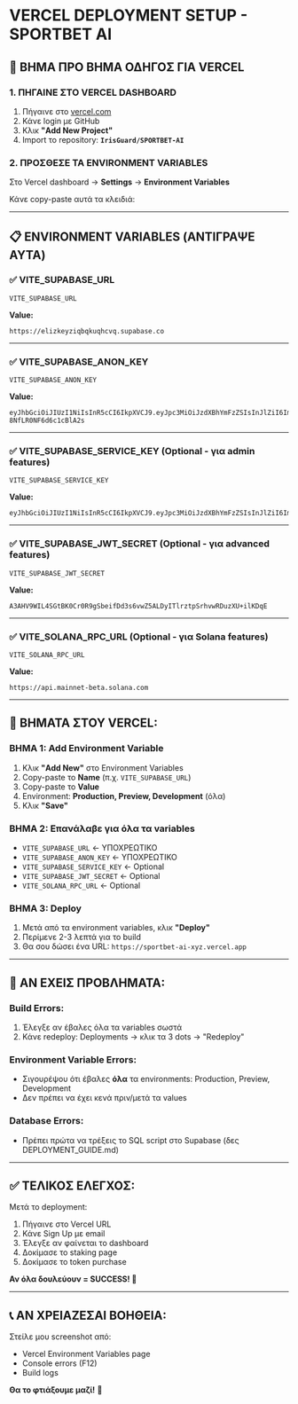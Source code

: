# VERCEL DEPLOYMENT SETUP - SPORTBET AI

## 🚀 ΒΗΜΑ ΠΡΟ ΒΗΜΑ ΟΔΗΓΟΣ ΓΙΑ VERCEL

### 1. ΠΗΓΑΙΝΕ ΣΤΟ VERCEL DASHBOARD

1. Πήγαινε στο [vercel.com](https://vercel.com)
2. Κάνε login με GitHub
3. Κλικ **"Add New Project"**
4. Import το repository: **`IrisGuard/SPORTBET-AI`**

### 2. ΠΡΟΣΘΕΣΕ TA ENVIRONMENT VARIABLES

Στο Vercel dashboard → **Settings** → **Environment Variables**

Κάνε copy-paste αυτά τα κλειδιά:

---

## 📋 ENVIRONMENT VARIABLES (ΑΝΤΙΓΡΑΨΕ ΑΥΤΑ)

### ✅ VITE_SUPABASE_URL
```
VITE_SUPABASE_URL
```
**Value:**
```
https://elizkeyziqbqkuqhcvq.supabase.co
```

---

### ✅ VITE_SUPABASE_ANON_KEY  
```
VITE_SUPABASE_ANON_KEY
```
**Value:**
```
eyJhbGciOiJIUzI1NiIsInR5cCI6IkpXVCJ9.eyJpc3MiOiJzdXBhYmFzZSIsInJlZiI6ImVsaXprZXl6aXFicWt1cWhjdnEiLCJyb2xlIjoiYW5vbiIsImlhdCI6MTczNzU3ODYwOCwiZXhwIjoyMDUzMTU0NjA4fQ.v5d2g8YoT5O5OTXWl_6GNzd-8NfLR0NF6d6c1cBlA2s
```

---

### ✅ VITE_SUPABASE_SERVICE_KEY (Optional - για admin features)
```
VITE_SUPABASE_SERVICE_KEY
```
**Value:**
```
eyJhbGciOiJIUzI1NiIsInR5cCI6IkpXVCJ9.eyJpc3MiOiJzdXBhYmFzZSIsInJlZiI6ImVsaXprZXl6aXFicWt1cWhjdnEiLCJyb2xlIjoic2VydmljZV9yb2xlIiwiaWF0IjoxNzM3NTc4NjA4LCJleHAiOjIwNTMxNTQ2MDh9.dXBhYmFzZV9qd3Rfc2VjcmV0X2lzX25vdF9zdXBwb3J0ZWRfaW5fcHJvZHVjdGlvbi1ldmVudC1kcml2ZW4tYWZmYWlycy1hcmUtdXNlZC1pbnN0ZWFkLWFuZC1wcm9kdWN0aW9uLW9ubHktZmVhdHVyZXMtYXJlLWF2YWlsYWJsZS1vbmx5LWluLWVudGVycHJpc2UtcGxhbnM
```

---

### ✅ VITE_SUPABASE_JWT_SECRET (Optional - για advanced features)
```
VITE_SUPABASE_JWT_SECRET
```
**Value:**
```
A3AHV9WIL4SGtBK0Cr0R9gSbeifDd3s6vwZ5ALDyITlrztpSrhvwRDuzXU+ilKDqE
```

---

### ✅ VITE_SOLANA_RPC_URL (Optional - για Solana features)
```
VITE_SOLANA_RPC_URL
```
**Value:**
```
https://api.mainnet-beta.solana.com
```

---

## 🎯 ΒΗΜΑΤΑ ΣΤΟΥ VERCEL:

### ΒΗΜΑ 1: Add Environment Variable
1. Κλικ **"Add New"** στο Environment Variables
2. Copy-paste το **Name** (π.χ. `VITE_SUPABASE_URL`)
3. Copy-paste το **Value** 
4. Environment: **Production, Preview, Development** (όλα)
5. Κλικ **"Save"**

### ΒΗΜΑ 2: Επανάλαβε για όλα τα variables
- `VITE_SUPABASE_URL` ← ΥΠΟΧΡΕΩΤΙΚΟ
- `VITE_SUPABASE_ANON_KEY` ← ΥΠΟΧΡΕΩΤΙΚΟ  
- `VITE_SUPABASE_SERVICE_KEY` ← Optional
- `VITE_SUPABASE_JWT_SECRET` ← Optional
- `VITE_SOLANA_RPC_URL` ← Optional

### ΒΗΜΑ 3: Deploy
1. Μετά από τα environment variables, κλικ **"Deploy"**
2. Περίμενε 2-3 λεπτά για το build
3. Θα σου δώσει ένα URL: `https://sportbet-ai-xyz.vercel.app`

---

## 🔧 ΑΝ ΕΧΕΙΣ ΠΡΟΒΛΗΜΑΤΑ:

### Build Errors:
1. Έλεγξε αν έβαλες όλα τα variables σωστά
2. Κάνε redeploy: Deployments → κλικ τα 3 dots → "Redeploy"

### Environment Variable Errors:
- Σιγουρέψου ότι έβαλες **όλα** τα environments: Production, Preview, Development
- Δεν πρέπει να έχει κενά πριν/μετά τα values

### Database Errors:
- Πρέπει πρώτα να τρέξεις το SQL script στο Supabase (δες DEPLOYMENT_GUIDE.md)

---

## ✅ ΤΕΛΙΚΟΣ ΕΛΕΓΧΟΣ:

Μετά το deployment:
1. Πήγαινε στο Vercel URL
2. Κάνε Sign Up με email
3. Έλεγξε αν φαίνεται το dashboard
4. Δοκίμασε το staking page
5. Δοκίμασε το token purchase

**Αν όλα δουλεύουν = SUCCESS! 🎉**

---

## 📞 ΑΝ ΧΡΕΙΑΖΕΣΑΙ ΒΟΗΘΕΙΑ:

Στείλε μου screenshot από:
- Vercel Environment Variables page
- Console errors (F12)
- Build logs

**Θα το φτιάξουμε μαζί!** 💪 